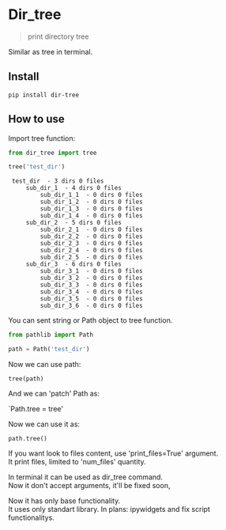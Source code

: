 # Dir_tree
> print directory tree


Similar as tree in terminal.

## Install

`pip install dir-tree`

## How to use

Import tree function:

```python
from dir_tree import tree
```

```python
tree('test_dir')
```

     test_dir  - 3 dirs 0 files
         sub_dir_1  - 4 dirs 0 files
             sub_dir_1_1  - 0 dirs 0 files
             sub_dir_1_2  - 0 dirs 0 files
             sub_dir_1_3  - 0 dirs 0 files
             sub_dir_1_4  - 0 dirs 0 files
         sub_dir_2  - 5 dirs 0 files
             sub_dir_2_1  - 0 dirs 0 files
             sub_dir_2_2  - 0 dirs 0 files
             sub_dir_2_3  - 0 dirs 0 files
             sub_dir_2_4  - 0 dirs 0 files
             sub_dir_2_5  - 0 dirs 0 files
         sub_dir_3  - 6 dirs 0 files
             sub_dir_3_1  - 0 dirs 0 files
             sub_dir_3_2  - 0 dirs 0 files
             sub_dir_3_3  - 0 dirs 0 files
             sub_dir_3_4  - 0 dirs 0 files
             sub_dir_3_5  - 0 dirs 0 files
             sub_dir_3_6  - 0 dirs 0 files


You can sent string or Path object to tree function.

```python
from pathlib import Path
```

```python
path = Path('test_dir')
```

Now we can use path: 

`tree(path)`

And we can 'patch' Path as:  

`Path.tree = tree'

Now we can use it as:

`path.tree()`

If you want look to files content, use 'print_files=True' argument.  
It print files, limited to 'num_files' quantity.

In terminal it can be used as dir_tree command.   
Now it don't accept arguments, it'll be fixed soon,

Now it has only base functionality.  
It uses only standart library.
In plans: ipywidgets and fix script functionalitys.
